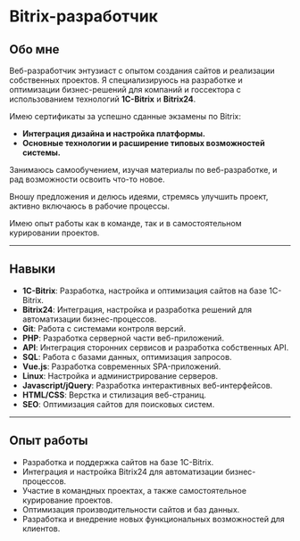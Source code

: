 # Bitrix-разработчик

## Обо мне

Веб-разработчик энтузиаст с опытом создания сайтов и реализации собственных проектов. Я специализируюсь на разработке и оптимизации бизнес-решений для компаний и госсектора с использованием технологий **1C-Bitrix** и **Bitrix24**. 

Имею сертификаты за успешно сданные экзамены по Bitrix:
- **Интеграция дизайна и настройка платформы.**
- **Основные технологии и расширение типовых возможностей системы.**

Занимаюсь самообучением, изучая материалы по веб-разработке, и рад возможности освоить что-то новое.

Вношу предложения и делюсь идеями, стремясь улучшить проект, активно включаюсь в рабочие процессы.

Имею опыт работы как в команде, так и в самостоятельном курировании проектов.

---

## Навыки

- **1C-Bitrix**: Разработка, настройка и оптимизация сайтов на базе 1C-Bitrix.
- **Bitrix24**: Интеграция, настройка и разработка решений для автоматизации бизнес-процессов.
- **Git**: Работа с системами контроля версий.
- **PHP**: Разработка серверной части веб-приложений.
- **API**: Интеграция сторонних сервисов и разработка собственных API.
- **SQL**: Работа с базами данных, оптимизация запросов.
- **Vue.js**: Разработка современных SPA-приложений.
- **Linux**: Настройка и администрирование серверов.
- **Javascript/jQuery**: Разработка интерактивных веб-интерфейсов.
- **HTML/CSS**: Верстка и стилизация веб-страниц.
- **SEO**: Оптимизация сайтов для поисковых систем.

---

## Опыт работы

- Разработка и поддержка сайтов на базе 1C-Bitrix.
- Интеграция и настройка Bitrix24 для автоматизации бизнес-процессов.
- Участие в командных проектах, а также самостоятельное курирование проектов.
- Оптимизация производительности сайтов и баз данных.
- Разработка и внедрение новых функциональных возможностей для клиентов.
